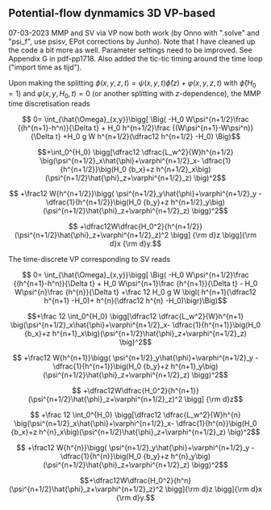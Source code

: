 ## Potential-flow dynmamics 3D VP-based

07-03-2023 MMP and SV via VP now both work (by Onno with ".solve" and "psi_f", use psisv, EPot corrections by Junho). Note that I have cleaned up the code a bit more as well. Parameter settings need to be improved. See Appendix G in pdf-pp1718.  Also added the tic-tic timing around the time loop ("import time as tijd").

Upon making the splitting $\phi(x,y,z,t)=\psi(x,y,t)\hat{\phi}(z)+\varphi(x,y,z,t)$ with $\hat{\phi}(H_0=1)$ and $\varphi(x,y,H_0,t)=0$ (or another splitting with $z$-dependence), the MMP time discretisation reads

$$ 0=  \int_{\hat{\Omega}_{x,y}}\bigg[ \Big( -H_0 W\psi^{n+1/2}\frac {(h^{n+1}-h^n)}{\Delta t}  + H_0 h^{n+1/2}\frac {(W\psi^{n+1}-W\psi^n)}{\Delta t} +H_0 g W h^{n+1/2}(\dfrac12 h^{n+1/2} -H_0) \Big)$$

$$+\int_0^{H_0} \bigg[\dfrac12 \dfrac{L_w^2}{W}h^{n+1/2} \big(\psi^{n+1/2}_x\hat{\phi}+\varphi^{n+1/2}_x- \dfrac{1}{h^{n+1/2}}\big(H_0 {b_x}+z h^{n+1/2}_x\big)(\psi^{n+1/2}\hat{\phi}_z+\varphi^{n+1/2}_z) \big)^2$$

$$ +\frac12 W{h^{n+1/2}}\bigg( \psi^{n+1/2}_y\hat{\phi}+\varphi^{n+1/2}_y -\dfrac{1}{h^{n+1/2}}\big(H_0 {b_y}+z h^{n+1/2}_y\big)(\psi^{n+1/2}\hat{\phi}_z+\varphi^{n+1/2}_z) \bigg)^2$$

$$ +\dfrac12W\dfrac{H_0^2}{h^{n+1/2}}(\psi^{n+1/2}\hat{\phi}_z+\varphi^{n+1/2}_z)^2 \bigg] {\rm d}z \bigg]{\rm d}x {\rm d}y.$$

The time-discrete VP corresponding to SV reads

$$ 0=  \int_{\hat{\Omega}_{x,y}}\bigg[
\Big( -H_0 W\psi^{n+1/2}\frac {(h^{n+1}-h^n)}{\Delta t} + H_0 W\psi^{n+1}\frac {h^{n+1}}{\Delta t} - H_0 W\psi^{n}\frac {h^{n}}{\Delta t} +\frac 12 H_0 g W \bigl(
h^{n+1}(\dfrac12 h^{n+1} -H_0)+ h^{n}(\dfrac12 h^{n} -H_0)\bigr)\Big)$$

$$+\frac 12 \int_0^{H_0} \bigg[\dfrac12 \dfrac{L_w^2}{W}h^{n+1}
\big(\psi^{n+1/2}_x\hat{\phi}+\varphi^{n+1/2}_x- \dfrac{1}{h^{n+1}}\big(H_0 {b_x}+z h^{n+1}_x\big)(\psi^{n+1/2}\hat{\phi}_z+\varphi^{n+1/2}_z) \big)^2$$

$$ +\frac12 W{h^{n+1}}\bigg(
\psi^{n+1/2}_y\hat{\phi}+\varphi^{n+1/2}_y -\dfrac{1}{h^{n+1}}\big(H_0 {b_y}+z h^{n+1}_y\big)(\psi^{n+1/2}\hat{\phi}_z+\varphi^{n+1/2}_z) \bigg)^2$$

$$ +\dfrac12W\dfrac{H_0^2}{h^{n+1}}(\psi^{n+1/2}\hat{\phi}_z+\varphi^{n+1/2}_z)^2 \bigg] {\rm d}z$$

$$ +\frac 12 \int_0^{H_0} \bigg[\dfrac12 \dfrac{L_w^2}{W}h^{n}
\big(\psi^{n+1/2}_x\hat{\phi}+\varphi^{n+1/2}_x- \dfrac{1}{h^{n}}\big(H_0 {b_x}+z h^{n}_x\big)(\psi^{n+1/2}\hat{\phi}_z+\varphi^{n+1/2}_z) \big)^2$$

$$ +\frac12 W{h^{n}}\bigg(
\psi^{n+1/2}_y\hat{\phi}+\varphi^{n+1/2}_y -\dfrac{1}{h^{n}}\big(H_0 {b_y}+z h^{n}_y\big)(\psi^{n+1/2}\hat{\phi}_z+\varphi^{n+1/2}_z) \bigg)^2$$

$$+\dfrac12W\dfrac{H_0^2}{h^n}(\psi^{n+1/2}\hat{\phi}_z+\varphi^{n+1/2}_z)^2 \bigg]{\rm d}z
\bigg]{\rm d}x {\rm d}y.$$

